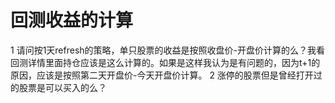 # 回测收益的计算

1 请问按1天refresh的策略，单只股票的收益是按照收盘价-开盘价计算的么？我看回测详情里面持仓应该是这么计算的。如果是这样我认为是有问题的，因为t+1的原因，应该是按照第二天开盘价-今天开盘价计算。
2 涨停的股票但是曾经打开过的股票是可以买入的么？
